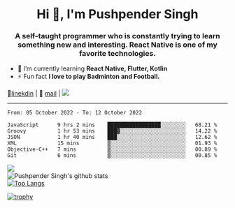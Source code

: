 <h1 align="center">Hi 👋, I'm Pushpender Singh</h1>
<h3 align="center">A self-taught programmer who is constantly trying to learn something new and interesting. React Native is one of my favorite technologies.</h3>

- 🌱 I’m currently learning **React Native, Flutter, Kotlin**
- ⚡ Fun fact **I love to play Badminton and Football.**

👔[linekdin](https://www.linkedin.com/in/pushpender-singh-240061202/) | 📧 [mail](mailto:pushpendersingh@p2devs.com) | ![](https://komarev.com/ghpvc/?username=pushpender-singh-ap&color=blue)


---

<!--START_SECTION:waka-->

```text
From: 05 October 2022 - To: 12 October 2022

JavaScript      9 hrs 2 mins    █████████████████░░░░░░░░   68.21 %
Groovy          1 hr 53 mins    ███▓░░░░░░░░░░░░░░░░░░░░░   14.22 %
JSON            1 hr 40 mins    ███░░░░░░░░░░░░░░░░░░░░░░   12.62 %
XML             15 mins         ▒░░░░░░░░░░░░░░░░░░░░░░░░   01.93 %
Objective-C++   7 mins          ▒░░░░░░░░░░░░░░░░░░░░░░░░   00.89 %
Git             6 mins          ▒░░░░░░░░░░░░░░░░░░░░░░░░   00.85 %
```

<!--END_SECTION:waka-->

<img align="left" src="https://github-readme-streak-stats.herokuapp.com/?user=pushpender-singh-ap&theme=dark" /></br>
![Pushpender Singh's github stats](https://github-readme-stats.vercel.app/api?username=pushpender-singh-ap&show_icons=true&theme=radical&count_private=true)</br>
[![Top Langs](https://github-readme-stats.vercel.app/api/top-langs/?username=pushpender-singh-ap&theme=radical)](https://github.com/pushpender-singh-ap/github-readme-stats)

[![trophy](https://github-profile-trophy.vercel.app/?username=pushpender-singh-ap&theme=radical)](https://github.com/pushpender-singh-ap/pushpender-singh-ap)
